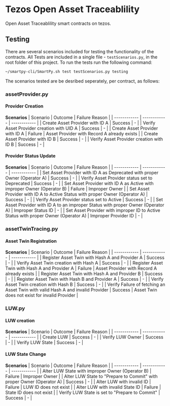 # Tezos Open Asset Traceablility

Open Asset Traceablility smart contracts on tezos.

## Testing

There are several scenarios included for testing the functionality of the contracts. All Tests are included in a single file - `testScenarios.py`, in the root folder of this project.  To run the tests run the following command:

`~/smartpy-cli/SmartPy.sh test testScenarios.py testing`

The scenarios tested are be desribed seperately, per contract, as follows:

### assetProvider.py

#### Provider Creation

**Scenarios**
|  Scenario |  Outcome  | Failure Reason |
| ------------ | ------------ | ------------ |
| Create Asset Provider with ID A | Success | - |
| Verify Asset Provider creation with UID A | Success | - |
| Create Asset Provider with ID A | Failure | Asset Provider with Record A already exists |
| Create Asset Provider with ID B | Success | - |
| Verify Asset Provider creation with ID B | Success | - |

#### Provider Status Update

**Scenarios**
|  Scenario |  Outcome  | Failure Reason |
| ------------ | ------------ | ------------ |
| Set Asset Provider with ID A as Deprecated with proper Owner (Operator A) | Success | - |
| Verify Asset Provider status set to Deprecated | Success | - |
| Set Asset Provider with ID A as Active with improper Owner (Operator B) | Failure | Improper Owner |
| Set Asset Provider with ID A to Active Status with proper Owner (Operator A) | Success | - |
| Verify Asset Provider status set to Active | Success | - |
| Set Asset Provider with ID A to an improper Status with proper Owner (Operator A) | Improper Status ID | - |
| Set Asset Provider with improper ID to Active Status with proper Owner (Operator A) | Improper Provider ID | - |

### assetTwinTracing.py

#### Asset Twin Registration

**Scenarios**
|  Scenario |  Outcome  | Failure Reason |
| ------------ | ------------ | ------------ |
| Register Asset Twin with Hash A and Provider A | Success | - |
| Verify Asset Twin creation with Hash A | Success | - |
| Register Asset Twin with Hash A and Provider A | Failure | Asset Provider with Record A already exists |
| Register Asset Twin with Hash A and Provider B | Success | - |
| Register Asset Twin with Hash B and Provider A | Success | - |
| Verify Asset Twin creation with Hash B | Success | - |
| Verify Failure of fetching an Asset Twin with valid Hash A and invalid Provider | Success | Asset Twin does not exist for invalid Provider |

### LUW.py

#### LUW creation

**Scenarios**
|  Scenario |  Outcome  | Failure Reason |
| ------------ | ------------ | ------------ |
| Create LUW | Success | - |
| Verify LUW Owner | Success | - |
| Verify LUW State | Success | - |

#### LUW State Change

**Scenarios**
|  Scenario |  Outcome  | Failure Reason |
| ------------ | ------------ | ------------ |
| Alter LUW State with improper Owner (Operator B) | Failure | Improper Owner |
| Alter LUW State to "Prepare to Commit" with proper Owner (Operator A) | Success | - |
| Alter LUW with invalid ID | Failure | LUW ID does not exist |
| Alter LUW with invalid State ID | Failure | State ID does not exist |
| Verify LUW State is set to "Prepare to Commit" | Success | - |